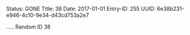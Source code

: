 Status: GONE
Title: 38
Date: 2017-01-01
Entry-ID: 255
UUID: 6e38b231-e946-4c10-9e34-d43cd753a2e7

.....
Random ID 38
